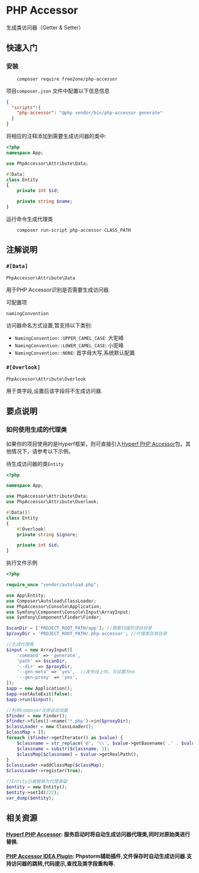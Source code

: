 # PHP Accessor

生成类访问器（Getter & Setter）

## 快速入门

### 安装
```console
    composer require free2one/php-accessor
```

项目`composer.json` 文件中配置以下信息信息
```json
{
  "scripts":{
    "php-accessor": "@php vendor/bin/php-accessor generate"
  }
}
```
将相应的注释添加到需要生成访问器的类中:
```php
<?php
namespace App;

use PhpAccessor\Attribute\Data;

#[Data]
class Entity
{
    private int $id;

    private string $name;
}

```
运行命令生成代理类
```console
    composer run-script php-accessor CLASS_PATH
```

## 注解说明

### `#[Data]`
`PhpAccessor\Attribute\Data`

用于PHP Accessor识别是否需要生成访问器.

可配置项

`namingConvention`

访问器命名方式设置,暂支持以下类别:
  - `NamingConvention::UPPER_CAMEL_CASE`: 大驼峰
  - `NamingConvention::LOWER_CAMEL_CASE`: 小驼峰
  - `NamingConvention::NONE`: 首字母大写,系统默认配置

### `#[Overlook]`
`PhpAccessor\Attribute\Overlook`

用于类字段,设置后该字段将不生成访问器.

## 要点说明

### 如何使用生成的代理类

如果你的项目使用的是Hyperf框架，则可直接引入<a href="https://github.com/kkguan/hyperf-php-accessor">Hyperf PHP Accessor</a>包。其他情况下，请参考以下示例。

待生成访问器的类`Entity`

```php
<?php

namespace App;

use PhpAccessor\Attribute\Data;
use PhpAccessor\Attribute\Overlook;

#[Data()]
class Entity
{
    #[Overlook]
    private string $ignore;

    private int $id;
}
```

执行文件示例

```php
<?php

require_once "vendor/autoload.php";

use App\Entity;
use Composer\Autoload\ClassLoader;
use PhpAccessor\Console\Application;
use Symfony\Component\Console\Input\ArrayInput;
use Symfony\Component\Finder\Finder;

$scanDir = ['PROJECT_ROOT_PATH/app']; //需要扫描的项目目录
$proxyDir = 'PROJECT_ROOT_PATH/.php-accessor'; //代理类存放目录

//生成代理类
$input = new ArrayInput([
    'command' => 'generate',
    'path' => $scanDir,
    '--dir' => $proxyDir,
    '--gen-meta' => 'yes',  //发布线上时，可设置为no
    '--gen-proxy' => 'yes',
]);
$app = new Application();
$app->setAutoExit(false);
$app->run($input);

//利用composer注册自动加载
$finder = new Finder();
$finder->files()->name('*.php')->in($proxyDir);
$classLoader = new ClassLoader();
$classMap = [];
foreach ($finder->getIterator() as $value) {
    $classname = str_replace('@', '\\', $value->getBasename('.' . $value->getExtension()));
    $classname = substr($classname, 1);
    $classMap[$classname] = $value->getRealPath();
}
$classLoader->addClassMap($classMap);
$classLoader->register(true);

//Entity已被替换为代理类😸
$entity = new Entity();
$entity->setId(222);
var_dump($entity);
```





## 相关资源

#### <a href="https://github.com/kkguan/hyperf-php-accessor">Hyperf PHP Accessor</a>: 服务启动时将自动生成访问器代理类,同时对原始类进行替换.

#### <a href="https://github.com/kkguan/php-accessor-idea-plugin">PHP Accessor IDEA Plugin</a>: Phpstorm辅助插件,文件保存时自动生成访问器.支持访问器的跳转,代码提示,查找及类字段重构等.

